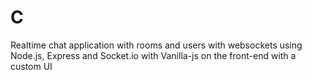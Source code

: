 # C
Realtime chat application with rooms and users with websockets using Node.js, Express and Socket.io with Vanilla-js on the front-end with a custom UI
